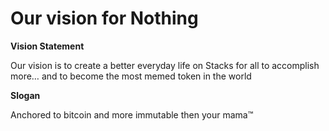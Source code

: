 # Our vision for Nothing

**Vision Statement**

Our vision is to create a better everyday life on Stacks for all to accomplish more… and to become the most memed token in the world

**Slogan**

Anchored to bitcoin and more immutable then your mama™
